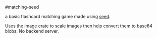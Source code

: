 #matching-seed

a basic flashcard matching game made using [seed](https://github.com/seed-rs/seed).

Uses the [image crate](https://crates.io/crates/image) to scale images then help convert them to base64 blobs. No backend server.